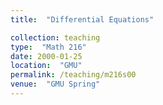 ```yaml
---
title:  "Differential Equations"

collection: teaching
type:  "Math 216"
date: 2000-01-25
location:  "GMU"
permalink: /teaching/m216s00
venue:  "GMU Spring"
---
```

